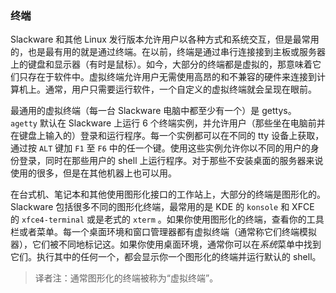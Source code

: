 ### 终端

Slackware 和其他 Linux 发行版本允许用户以各种方式和系统交互，但是最常用的，也是最有用的就是通过终端。在以前，终端是通过串行连接接到主板或服务器上的键盘和显示器（有时是鼠标）。如今，大部分的终端都是虚拟的，那意味着它们只存在于软件中。虚拟终端允许用户无需使用高昂的和不兼容的硬件来连接到计算机上。通常，用户只需要运行软件，一个自定义的虚拟终端就会呈现在眼前。

最通用的虚拟终端（每一台 Slackware 电脑中都至少有一个）是 gettys。 `agetty` 默认在 Slackware 上运行 6 个终端实例，并允许用户（那些坐在电脑前并在键盘上输入的）登录和运行程序。每一个实例都可以在不同的 tty 设备上获取，通过按 `ALT` 键加 `F1` 至 `F6` 中的任一个键。使用这些实例允许你以不同的用户的身份登录，同时在那些用户的 shell 上运行程序。对于那些不安装桌面的服务器来说使用的很多，但是在其他机器上也可以用。

在台式机、笔记本和其他使用图形化接口的工作站上，大部分的终端是图形化的。Slackware 包括很多不同的图形化终端，最常用的是 KDE 的 `konsole` 和 XFCE 的 `xfce4-terminal` 或是老式的 `xterm` 。如果你使用图形化的终端，查看你的工具栏或者菜单。每一个桌面环境和窗口管理器都有虚拟终端（通常称它们终端模拟器），它们被不同地标记这。如果你使用桌面环境，通常你可以在*系统*菜单中找到它们。执行其中的任何一个，都会显示你一个图形化的终端并运行默认的 shell。

> 译者注：通常图形化的终端被称为“虚拟终端”。
